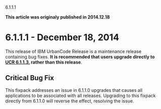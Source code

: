 





6.1.1.1

**This article was originaly published in 2014.12.18**


6.1.1.1 - December 18, 2014
===========================




This release of IBM UrbanCode Release is a maintenance release containing bug fixes. **It is recommended that users upgrade directly to [UCR 6.1.1.3](https://www.ibm.com/docs/en/urbancode-releasewhats-new/whats-new-urbancode-release-6-1-1-3/), rather than this release**.

Critical Bug Fix
----------------


This fixpack addresses an issue in 6.1.1.0 upgrades that causes all applications to be associated with all releases. Upgrading to this fixpack directly from 6.1.1.0 will reverse the effect, resolving the issue.







